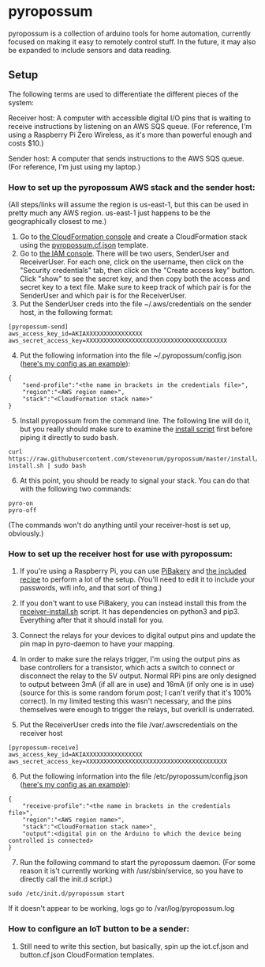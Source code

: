 # pyropossum

pyropossum is a collection of arduino tools for home automation, currently focused on making it easy to remotely control stuff.  In the future, it may also be expanded to include sensors and data reading.

## Setup
The following terms are used to differentiate the different pieces of the system:

Receiver host: A computer with accessible digital I/O pins that is waiting to receive instructions by listening on an AWS SQS queue.  (For reference, I'm using a Raspberry Pi Zero Wireless, as it's more than powerful enough and costs $10.)

Sender host: A computer that sends instructions to the AWS SQS queue.  (For reference, I'm just using my laptop.)

### How to set up the pyropossum AWS stack and the sender host:
(All steps/links will assume the region is us-east-1, but this can be used in pretty much any AWS region.  us-east-1 just happens to be the geographically closest to me.)
1. Go to [the CloudFormation console](https://console.aws.amazon.com/cloudformation/home?region=us-east-1#/stacks "CloudFormation Console (us-east-1)") and create a CloudFormation stack using the [pyropossum.cf.json](cloudformation/pyropossum.cf.json) template.
2. Go to [the IAM console](https://console.aws.amazon.com/iam/home?region=us-east-1#/users "IAM Console").  There will be two users, <SystemID>SenderUser and <SystemID>ReceiverUser.  For each one, click on the username, then click on the "Security credentials" tab, then click on the "Create access key" button.  Click "show" to see the secret key, and then copy both the access and secret key to a text file.  Make sure to keep track of which pair is for the SenderUser and which pair is for the ReceiverUser.
3. Put the SenderUser creds into the file ~/.aws/credentials on the sender host, in the following format:
```
[pyropossum-send]
aws_access_key_id=AKIAXXXXXXXXXXXXXXXX
aws_secret_access_key=XXXXXXXXXXXXXXXXXXXXXXXXXXXXXXXXXXXXXXXX
```
4. Put the following information into the file ~/.pyropossum/config.json ([here's my config as an example](config/send-config.json)):
```
{
    "send-profile":"<the name in brackets in the credentials file>",
    "region":"<AWS region name>",
    "stack":"<CloudFormation stack name>"
}
```

5. Install pyropossum from the command line.  The following line will do it, but you really should make sure to examine the [install script](install/sender-install.sh) first before piping it directly to sudo bash.
```
curl https://raw.githubusercontent.com/stevenorum/pyropossum/master/install/sender-install.sh | sudo bash
```
6. At this point, you should be ready to signal your stack.  You can do that with the following two commands:
```
pyro-on
pyro-off
```
(The commands won't do anything until your receiver-host is set up, obviously.)

### How to set up the receiver host for use with pyropossum:
1. If you're using a Raspberry Pi, you can use [PiBakery](http://www.pibakery.org) and [the included recipe](pibakery-recipe.xml) to perform a lot of the setup.  (You'll need to edit it to include your passwords, wifi info, and that sort of thing.)

2. If you don't want to use PiBakery, you can instead install this from the [receiver-install.sh](install/receiver-install.sh) script.  It has dependencies on python3 and pip3.  Everything after that it should install for you.

3. Connect the relays for your devices to digital output pins and update the pin map in pyro-daemon to have your mapping.

4. In order to make sure the relays trigger, I'm using the output pins as base controllers for a transistor, which acts a switch to connect or disconnect the relay to the 5V output.  Normal RPi pins are only designed to output between 3mA (if all are in use) and 16mA (if only one is in use) (source for this is some random forum post; I can't verify that it's 100% correct).  In my limited testing this wasn't necessary, and the pins themselves were enough to trigger the relays, but overkill is underrated.

5. Put the ReceiverUser creds into the file /var/.awscredentials on the receiver host
```
[pyropossum-receive]
aws_access_key_id=AKIAXXXXXXXXXXXXXXXX
aws_secret_access_key=XXXXXXXXXXXXXXXXXXXXXXXXXXXXXXXXXXXXXXXX
```
6. Put the following information into the file /etc/pyropossum/config.json ([here's my config as an example](config/receive-config.json)):
```
{
    "receive-profile":"<the name in brackets in the credentials file>",
    "region":"<AWS region name>",
    "stack":"<CloudFormation stack name>",
    "output":<digital pin on the Arduino to which the device being controlled is connected>
}
```

7. Run the following command to start the pyropossum daemon.  (For some reason it is't currently working with /usr/sbin/service, so you have to directly call the init.d script.)
```
sudo /etc/init.d/pyropossum start
```
If it doesn't appear to be working, logs go to /var/log/pyropossum.log

### How to configure an IoT button to be a sender:
1. Still need to write this section, but basically, spin up the iot.cf.json and button.cf.json CloudFormation templates.
